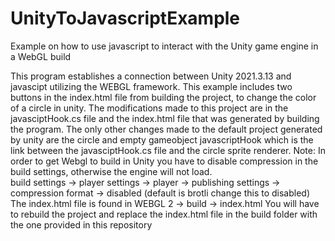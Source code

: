 # UnityToJavascriptExample
Example on how to use javascript to interact with the Unity game engine in a WebGL build

This program establishes a connection between Unity 2021.3.13 and javascipt utilizing the WEBGL framework.  This example
includes two buttons in the index.html file from building the project, to change the color of a circle in unity.
The modifications made to this project are in the javasciptHook.cs file and the index.html file that was generated by building the program.
The only other changes made to the default project generated by unity are the circle and empty gameobject javascriptHook which is the link between the javasciptHook.cs file and the circle sprite renderer.
Note: In order to get Webgl to build in Unity you have to disable compression in the build settings, otherwise the engine will not load.  
build settings -> player settings -> player -> publishing settings -> compression format -> disabled (default is brotli change this to disabled)
The index.html file is found in WEBGL 2 -> build -> index.html
You will have to rebuild the project and replace the index.html file in the build folder with the one provided in this repository
